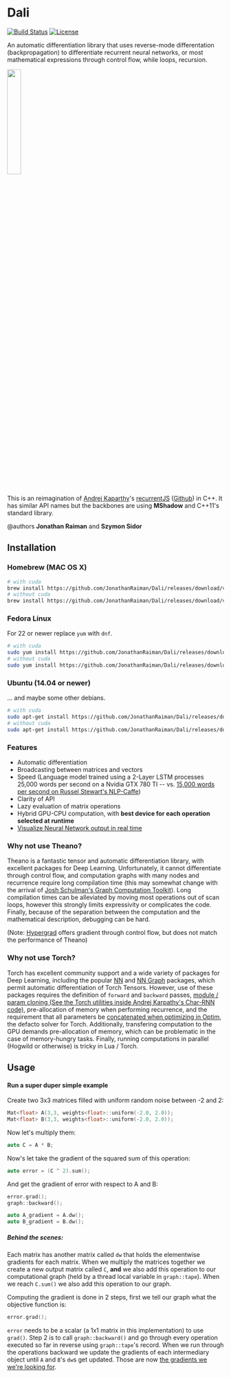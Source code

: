 # Dali

[![Build Status](https://travis-ci.org/JonathanRaiman/Dali.svg?branch=master)](https://travis-ci.org/JonathanRaiman/Dali)
[![License](https://img.shields.io/badge/license-MIT-blue.svg)](LICENSE)

An automatic differentiation library that uses reverse-mode differentation (backpropagation) to differentiate recurrent neural networks, or most mathematical expressions through control flow, while loops, recursion.

<img src="https://raw.github.com/JonathanRaiman/Dali/master/misc/salvador.jpg" width="25%" />

This is an reimagination of [Andrej Kaparthy](http://cs.stanford.edu/people/karpathy/)'s [recurrentJS](http://cs.stanford.edu/people/karpathy/recurrentjs/) ([Github](https://github.com/karpathy/recurrentjs)) in C++. It has similar API names but the backbones are using **MShadow** and C++11's standard library.

@authors **Jonathan Raiman** and **Szymon Sidor**

## Installation

### Homebrew (MAC OS X)

```bash
# with cuda
brew install https://github.com/JonathanRaiman/Dali/releases/download/v1.0.0/dali-gpu.rb
# without cuda
brew install https://github.com/JonathanRaiman/Dali/releases/download/v1.0.0/dali-cpu.rb
```

### Fedora Linux

For 22 or newer replace `yum` with `dnf`.

```bash
# with cuda
sudo yum install https://github.com/JonathanRaiman/Dali/releases/download/v1.0.0/dali-1.0.0-Linux-x86_64-gpu.rpm
# without cuda
sudo yum install https://github.com/JonathanRaiman/Dali/releases/download/v1.0.0/dali-1.0.0-Linux-x86_64-cpu.rpm
```

### Ubuntu (14.04 or newer)

... and maybe some other debians.

```bash
# with cuda
sudo apt-get install https://github.com/JonathanRaiman/Dali/releases/download/v1.0.0/dali-1.0.0-Linux-x86_64-gpu.deb
# without cuda
sudo apt-get install https://github.com/JonathanRaiman/Dali/releases/download/v1.0.0/dali-1.0.0-Linux-x86_64-cpu.deb
```


### Features

* Automatic differentiation
* Broadcasting between matrices and vectors
* Speed (Language model trained using a 2-Layer LSTM processes 25,000 words per second on a Nvidia GTX 780 TI -- vs. [15,000 words per second on Russel Stewart's NLP-Caffe](https://github.com/Russell91/NLPCaffe))
* Clarity of API
* Lazy evaluation of matrix operations
* Hybrid GPU-CPU computation, with **best device for each operation selected at runtime**
* [Visualize Neural Network output in real time](https://github.com/JonathanRaiman/dali-visualizer)

### Why not use Theano?

Theano is a fantastic tensor and automatic differentiation library, with excellent packages for Deep Learning. Unfortunately, it cannot differentiate through control flow, and computation graphs with many nodes and recurrence require long compilation time (this may somewhat change with the arrival of [Josh Schulman's Graph Computation Toolkit](https://github.com/joschu/cgt)). Long compilation times can be alleviated by moving most operations out of scan loops, however this strongly limits expressivity or complicates the code. Finally, because of the separation between the computation and the mathematical description, debugging can be hard.

(Note: [Hypergrad](https://github.com/HIPS/hypergrad/) offers gradient through control flow, but does not match the performance of Theano)

### Why not use Torch?

Torch has excellent community support and a wide variety of packages for Deep Learning, including the popular [NN](https://github.com/torch/nn) and [NN Graph](https://github.com/torch/nngraph) packages, which permit automatic differentiation of Torch Tensors. However, use of these packages requires the definition of `forward` and `backward` passes, [module / param cloning (See the Torch utilities inside Andrej Karpathy's Char-RNN code)](https://github.com/karpathy/char-rnn/blob/master/util/model_utils.lua), pre-allocation of memory when performing recurrence, and the requirement that all parameters be [concatenated when optimizing in Optim](https://github.com/torch/optim), the defacto solver for Torch. Additionally, transfering computation to the GPU demands pre-allocation of memory, which can be problematic in the case of memory-hungry tasks. Finally, running computations in parallel (Hogwild or otherwise) is tricky in Lua / Torch.

## Usage

#### Run a super duper simple example

Create two 3x3 matrices filled with uniform random noise between -2 and 2:

```cpp
Mat<float> A(3,3, weights<float>::uniform(-2.0, 2.0));
Mat<float> B(3,3, weights<float>::uniform(-2.0, 2.0));
```

Now let's multiply them:

```cpp
auto C = A * B;
```

Now's let take the gradient of the squared sum of this operation:

```cpp
auto error = (C ^ 2).sum();
```

And get the gradient of error with respect to A and B:

```cpp
error.grad();
graph::backward();

auto A_gradient = A.dw();
auto B_gradient = B.dw();
```

##### Behind the scenes:

Each matrix has another matrix called `dw` that holds the elementwise gradients for each
matrix. When we multiply the matrices together we create a new output matrix called `C`,
**and** we also add this operation to our computational graph (held by a thread local
variable in `graph::tape`). When we reach `C.sum()` we also add this operation to our graph.

Computing the gradient is done in 2 steps, first we tell our graph what the objective
function is:

```cpp
error.grad();
```

`error` needs to be a scalar (a 1x1 matrix in this implementation) to use `grad()`.
Step 2 is to call `graph::backward()` and go through every operation executed so far
in reverse using `graph::tape`'s record. When we run through the operations backward
we update the gradients of each intermediary object until `A` and `B`'s `dw`s get
updated. Those are now [the gradients we we're looking for](http://youtu.be/DIzAaY2Jm-s?t=3m12s).
